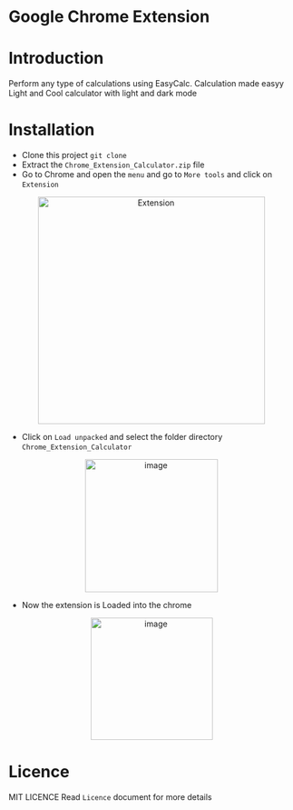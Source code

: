 # Google Chrome Extension
# Introduction
  Perform any type of calculations using EasyCalc. Calculation made easyy
  Light and Cool calculator with light and dark mode


# Installation

- Clone this project `git clone`
- Extract the `Chrome_Extension_Calculator.zip` file
- Go to Chrome and open the `menu` and go to `More tools` and click on `Extension`
<p align="center"><img width="400" alt="Extension" src="https://user-images.githubusercontent.com/91727830/156374353-fe0a8ecc-ebfb-420e-bf68-2122b2478d21.png"></p>

- Click on `Load unpacked` and select the folder directory `Chrome_Extension_Calculator`
<p align="center"><img width="234" alt="image" src="https://user-images.githubusercontent.com/91727830/156375500-b14c859c-399b-43cb-b8a1-31b4b02ddba9.png"></p>

- Now the extension is Loaded into the chrome
<p align="center"><img width="215" alt="image" src="https://user-images.githubusercontent.com/91727830/156376008-34b3dbd4-10e1-49ce-9a0c-aa143a3e1a09.png"></p>


# Licence

MIT LICENCE
Read `Licence` document for more details


